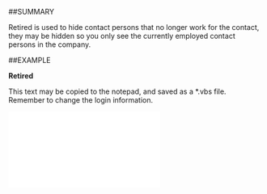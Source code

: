 

##SUMMARY

Retired is used to hide contact persons that no longer work for the contact, they may be hidden so you only see the currently employed contact persons in the company.


##EXAMPLE

**Retired**

This text may be copied to the notepad, and saved as a *.vbs file. Remember to change the login information.

![](../../Examples/vbs/SOPerson.Retired.vbs.txt)





